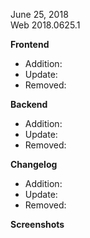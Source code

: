 <!-- Remove all comments include <br/> tag-->
June 25, 2018 <br/><!-- Format: Month Day, Year -->
Web 2018.0625.1 <!-- Format: Web Year.MonthDay.NumberOfPullRequest -->

**Frontend**
- Addition: 
- Update:
- Removed:

**Backend**
- Addition: 
- Update:
- Removed:

**Changelog**
- Addition: 
- Update:
- Removed:

**Screenshots** <!-- Optional -->
